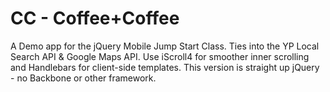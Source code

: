 CC - Coffee+Coffee
===========

A Demo app for the jQuery Mobile Jump Start Class.
Ties into the YP Local Search API & Google Maps API.
Use iScroll4 for smoother inner scrolling and Handlebars for client-side templates.
This version is straight up jQuery - no Backbone or other framework.

